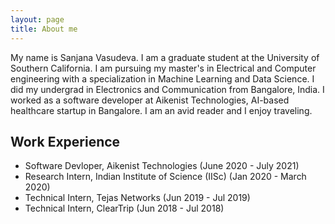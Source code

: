 ```yaml
---
layout: page
title: About me
---
```


My name is Sanjana Vasudeva. I am a graduate student at the University of Southern California. I am pursuing my master's in Electrical and Computer engineering with a specialization in Machine Learning and Data Science. I did my undergrad in Electronics and Communication from Bangalore, India. I worked as a software developer at Aikenist Technologies, AI-based healthcare startup in Bangalore. I am an avid reader and I enjoy traveling.

## Work Experience 

* Software Devloper, Aikenist Technologies (June 2020 - July 2021)
* Research Intern, Indian Institute of Science (IISc) (Jan 2020 - March 2020)
* Technical Intern, Tejas Networks (Jun 2019 - Jul 2019)
* Technical Intern, ClearTrip (Jun 2018 - Jul 2018)



